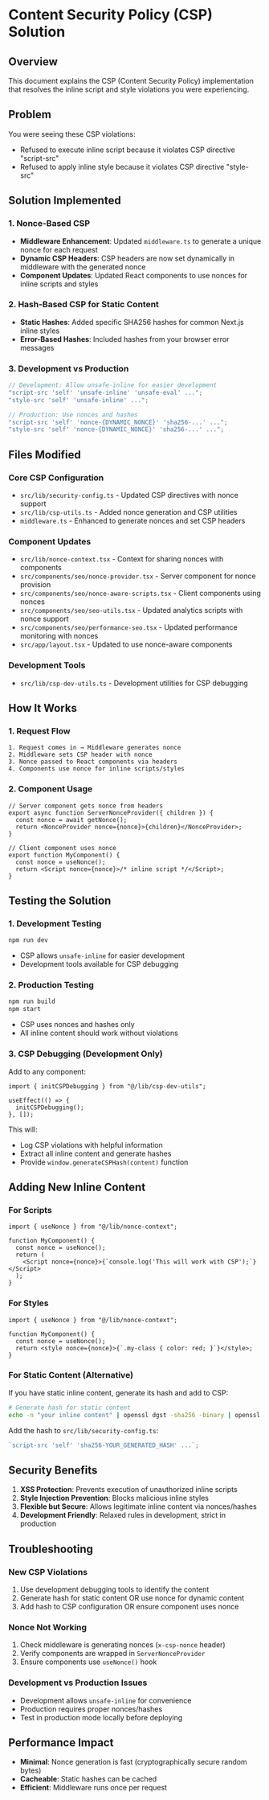 # Content Security Policy (CSP) Solution

## Overview

This document explains the CSP (Content Security Policy) implementation that resolves the inline script and style violations you were experiencing.

## Problem

You were seeing these CSP violations:

- Refused to execute inline script because it violates CSP directive "script-src"
- Refused to apply inline style because it violates CSP directive "style-src"

## Solution Implemented

### 1. Nonce-Based CSP

- **Middleware Enhancement**: Updated `middleware.ts` to generate a unique nonce for each request
- **Dynamic CSP Headers**: CSP headers are now set dynamically in middleware with the generated nonce
- **Component Updates**: Updated React components to use nonces for inline scripts and styles

### 2. Hash-Based CSP for Static Content

- **Static Hashes**: Added specific SHA256 hashes for common Next.js inline styles
- **Error-Based Hashes**: Included hashes from your browser error messages

### 3. Development vs Production

```typescript
// Development: Allow unsafe-inline for easier development
"script-src 'self' 'unsafe-inline' 'unsafe-eval' ...";
"style-src 'self' 'unsafe-inline' ...";

// Production: Use nonces and hashes
"script-src 'self' 'nonce-{DYNAMIC_NONCE}' 'sha256-...' ...";
"style-src 'self' 'nonce-{DYNAMIC_NONCE}' 'sha256-...' ...";
```

## Files Modified

### Core CSP Configuration

- `src/lib/security-config.ts` - Updated CSP directives with nonce support
- `src/lib/csp-utils.ts` - Added nonce generation and CSP utilities
- `middleware.ts` - Enhanced to generate nonces and set CSP headers

### Component Updates

- `src/lib/nonce-context.tsx` - Context for sharing nonces with components
- `src/components/seo/nonce-provider.tsx` - Server component for nonce provision
- `src/components/seo/nonce-aware-scripts.tsx` - Client components using nonces
- `src/components/seo/seo-utils.tsx` - Updated analytics scripts with nonce support
- `src/components/seo/performance-seo.tsx` - Updated performance monitoring with nonces
- `src/app/layout.tsx` - Updated to use nonce-aware components

### Development Tools

- `src/lib/csp-dev-utils.ts` - Development utilities for CSP debugging

## How It Works

### 1. Request Flow

```
1. Request comes in → Middleware generates nonce
2. Middleware sets CSP header with nonce
3. Nonce passed to React components via headers
4. Components use nonce for inline scripts/styles
```

### 2. Component Usage

```tsx
// Server component gets nonce from headers
export async function ServerNonceProvider({ children }) {
  const nonce = await getNonce();
  return <NonceProvider nonce={nonce}>{children}</NonceProvider>;
}

// Client component uses nonce
export function MyComponent() {
  const nonce = useNonce();
  return <Script nonce={nonce}>/* inline script */</Script>;
}
```

## Testing the Solution

### 1. Development Testing

```bash
npm run dev
```

- CSP allows `unsafe-inline` for easier development
- Development tools available for CSP debugging

### 2. Production Testing

```bash
npm run build
npm start
```

- CSP uses nonces and hashes only
- All inline content should work without violations

### 3. CSP Debugging (Development Only)

Add to any component:

```tsx
import { initCSPDebugging } from "@/lib/csp-dev-utils";

useEffect(() => {
  initCSPDebugging();
}, []);
```

This will:

- Log CSP violations with helpful information
- Extract all inline content and generate hashes
- Provide `window.generateCSPHash(content)` function

## Adding New Inline Content

### For Scripts

```tsx
import { useNonce } from "@/lib/nonce-context";

function MyComponent() {
  const nonce = useNonce();
  return (
    <Script nonce={nonce}>{`console.log('This will work with CSP');`}</Script>
  );
}
```

### For Styles

```tsx
import { useNonce } from "@/lib/nonce-context";

function MyComponent() {
  const nonce = useNonce();
  return <style nonce={nonce}>{`.my-class { color: red; }`}</style>;
}
```

### For Static Content (Alternative)

If you have static inline content, generate its hash and add to CSP:

```bash
# Generate hash for static content
echo -n "your inline content" | openssl dgst -sha256 -binary | openssl base64
```

Add the hash to `src/lib/security-config.ts`:

```typescript
`script-src 'self' 'sha256-YOUR_GENERATED_HASH' ...`;
```

## Security Benefits

1. **XSS Protection**: Prevents execution of unauthorized inline scripts
2. **Style Injection Prevention**: Blocks malicious inline styles
3. **Flexible but Secure**: Allows legitimate inline content via nonces/hashes
4. **Development Friendly**: Relaxed rules in development, strict in production

## Troubleshooting

### New CSP Violations

1. Use development debugging tools to identify the content
2. Generate hash for static content OR use nonce for dynamic content
3. Add hash to CSP configuration OR ensure component uses nonce

### Nonce Not Working

1. Check middleware is generating nonces (`x-csp-nonce` header)
2. Verify components are wrapped in `ServerNonceProvider`
3. Ensure components use `useNonce()` hook

### Development vs Production Issues

- Development allows `unsafe-inline` for convenience
- Production requires proper nonces/hashes
- Test in production mode locally before deploying

## Performance Impact

- **Minimal**: Nonce generation is fast (cryptographically secure random bytes)
- **Cacheable**: Static hashes can be cached
- **Efficient**: Middleware runs once per request
